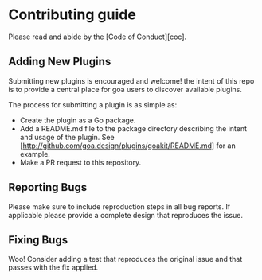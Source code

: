 # Contributing guide

Please read and abide by the [Code of Conduct][coc].

## Adding New Plugins

Submitting new plugins is encouraged and welcome! the intent of this repo is to provide a central place for goa users to discover available plugins.

The process for submitting a plugin is as simple as:

* Create the plugin as a Go package.
* Add a README.md file to the package directory describing the intent and usage of the plugin. See [http://github.com/goa.design/plugins/goakit/README.md] for an example.
* Make a PR request to this repository.

## Reporting Bugs

Please make sure to include reproduction steps in all bug reports. If applicable
please provide a complete design that reproduces the issue.

## Fixing Bugs

Woo! Consider adding a test that reproduces the original issue and that passes
with the fix applied.
